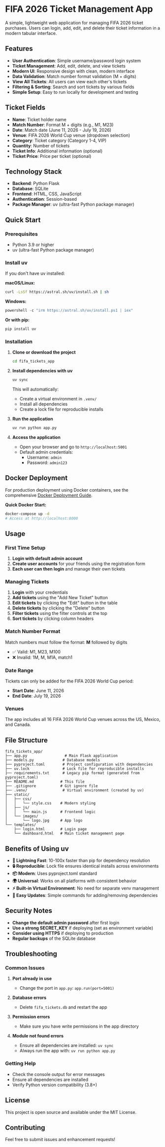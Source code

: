 # FIFA 2026 Ticket Management App

A simple, lightweight web application for managing FIFA 2026 ticket purchases. Users can login, add, edit, and delete their ticket information in a modern tabular interface.

## Features

- **User Authentication**: Simple username/password login system
- **Ticket Management**: Add, edit, delete, and view tickets
- **Modern UI**: Responsive design with clean, modern interface
- **Data Validation**: Match number format validation (M + digits)
- **View All Tickets**: All users can view each other's tickets
- **Filtering & Sorting**: Search and sort tickets by various fields
- **Simple Setup**: Easy to run locally for development and testing

## Ticket Fields

- **Name**: Ticket holder name
- **Match Number**: Format M + digits (e.g., M1, M23)
- **Date**: Match date (June 11, 2026 - July 19, 2026)
- **Venue**: FIFA 2026 World Cup venue (dropdown selection)
- **Category**: Ticket category (Category 1-4, VIP)
- **Quantity**: Number of tickets
- **Ticket Info**: Additional information (optional)
- **Ticket Price**: Price per ticket (optional)

## Technology Stack

- **Backend**: Python Flask
- **Database**: SQLite
- **Frontend**: HTML, CSS, JavaScript
- **Authentication**: Session-based
- **Package Manager**: uv (ultra-fast Python package manager)

## Quick Start

### Prerequisites

- Python 3.9 or higher
- uv (ultra-fast Python package manager)

### Install uv

If you don't have uv installed:

**macOS/Linux:**
```bash
curl -LsSf https://astral.sh/uv/install.sh | sh
```

**Windows:**
```powershell
powershell -c "irm https://astral.sh/uv/install.ps1 | iex"
```

**Or with pip:**
```bash
pip install uv
```

### Installation

1. **Clone or download the project**
   ```bash
   cd fifa_tickets_app
   ```

2. **Install dependencies with uv**
   ```bash
   uv sync
   ```
   This will automatically:
   - Create a virtual environment in `.venv/`
   - Install all dependencies
   - Create a lock file for reproducible installs

3. **Run the application**
   ```bash
   uv run python app.py
   ```

4. **Access the application**
   - Open your browser and go to `http://localhost:5001`
   - Default admin credentials:
     - Username: `admin`
     - Password: `admin123`

## Docker Deployment

For production deployment using Docker containers, see the comprehensive [Docker Deployment Guide](DOCKER.md).

**Quick Docker Start:**
```bash
docker-compose up -d
# Access at http://localhost:8000
```

## Usage

### First Time Setup

1. **Login with default admin account**
2. **Create user accounts** for your friends using the registration form
3. **Each user can then login** and manage their own tickets

### Managing Tickets

1. **Login** with your credentials
2. **Add tickets** using the "Add New Ticket" button
3. **Edit tickets** by clicking the "Edit" button in the table
4. **Delete tickets** by clicking the "Delete" button
5. **Filter tickets** using the filter controls at the top
6. **Sort tickets** by clicking column headers

### Match Number Format

Match numbers must follow the format: **M** followed by digits
- ✅ Valid: M1, M23, M100
- ❌ Invalid: 1M, M, M1A, match1

### Date Range

Tickets can only be added for the FIFA 2026 World Cup period:
- **Start Date**: June 11, 2026
- **End Date**: July 19, 2026

### Venues

The app includes all 16 FIFA 2026 World Cup venues across the US, Mexico, and Canada.

## File Structure

```
fifa_tickets_app/
├── app.py                 # Main Flask application
├── models.py             # Database models
├── pyproject.toml        # Project configuration with dependencies
├── uv.lock               # Lock file for reproducible installs
├── requirements.txt      # Legacy pip format (generated from pyproject.toml)
├── README.md            # This file
├── .gitignore           # Git ignore file
├── .venv/                # Virtual environment (created by uv)
├── static/
│   ├── css/
│   │   └── style.css    # Modern styling
│   ├── js/
│   │   └── main.js      # Frontend logic
│   └── images/
│       └── logo.jpg     # App logo
└── templates/
    ├── login.html       # Login page
    └── dashboard.html   # Main ticket management page
```

## Benefits of Using uv

- **🚀 Lightning Fast**: 10-100x faster than pip for dependency resolution
- **🔒 Reproducible**: Lock file ensures identical installs across environments
- **📦 Modern**: Uses pyproject.toml standard
- **🌍 Universal**: Works on all platforms with consistent behavior
- **⚡ Built-in Virtual Environment**: No need for separate venv management
- **🔄 Easy Updates**: Simple commands for adding/removing dependencies

## Security Notes

- **Change the default admin password** after first login
- **Use a strong SECRET_KEY** if deploying (set as environment variable)
- **Consider using HTTPS** if deploying to production
- **Regular backups** of the SQLite database

## Troubleshooting

### Common Issues

1. **Port already in use**
   - Change the port in `app.py`: `app.run(port=5001)`

2. **Database errors**
   - Delete `fifa_tickets.db` and restart the app

3. **Permission errors**
   - Make sure you have write permissions in the app directory

4. **Module not found errors**
   - Ensure all dependencies are installed: `uv sync`
   - Always run the app with: `uv run python app.py`

### Getting Help

- Check the console output for error messages
- Ensure all dependencies are installed
- Verify Python version compatibility (3.8+)

## License

This project is open source and available under the MIT License.

## Contributing

Feel free to submit issues and enhancement requests!